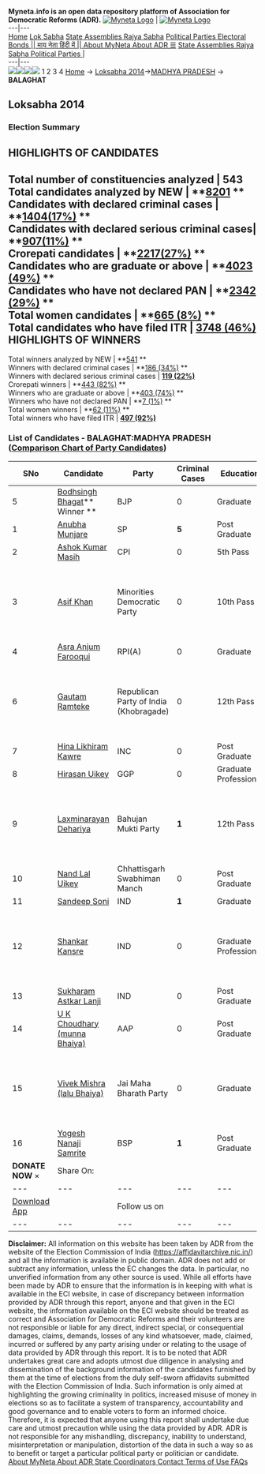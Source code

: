 **Myneta.info is an open data repository platform of Association for Democratic Reforms (ADR).**
[![Myneta Logo](https://www.myneta.info/lib/img/myneta-logo.png)](https://www.myneta.info/) | [![Myneta Logo](https://www.myneta.info/lib/img/adr-logo.png)](https://adrindia.org)  
---|---  
[Home](https://www.myneta.info/) [Lok Sabha](https://www.myneta.info/#ls "Lok Sabha") [ State Assemblies ](https://www.myneta.info/#sa "State Assemblies") [Rajya Sabha](https://www.myneta.info/#rs "Rajya Sabha") [Political Parties ](https://www.myneta.info/party "Political Parties") [ Electoral Bonds ](https://www.myneta.info/electoral_bonds "Electoral Bonds") [ || माय नेता हिंदी में || ](https://translate.google.co.in/translate?prev=hp&hl=en&js=y&u=www.myneta.info&sl=en&tl=hi&history_state0=) [ About MyNeta ](https://adrindia.org/content/about-myneta) [ About ADR ](https://adrindia.org/about-adr/who-we-are) [☰](javascript:void\(0\))
[ State Assemblies ](https://www.myneta.info/#sa "State Assemblies") [ Rajya Sabha ](https://www.myneta.info/#rs "Rajya Sabha") [ Political Parties ](https://www.myneta.info/party "Political Parties")
|   
---|---  
![](https://www.myneta.info/lib/img/banner/banner-1.png)![](https://www.myneta.info/lib/img/banner/banner-2.png)![](https://www.myneta.info/lib/img/banner/banner-3.png)![](https://www.myneta.info/lib/img/banner/banner-4.png)
1  2  3  4 
[Home](https://www.myneta.info/) → [Loksabha 2014](https://www.myneta.info/ls2014/)→[MADHYA PRADESH](https://www.myneta.info/ls2014/index.php?action=show_constituencies&state_id=12) → **BALAGHAT**
### 
## Loksabha 2014
###  Election Summary 
HIGHLIGHTS OF CANDIDATES  
---  
Total number of constituencies analyzed |  543   
Total candidates analyzed by NEW | **[8201](https://www.myneta.info/ls2014/index.php?action=summary&subAction=candidates_analyzed&sort=candidate#summary) **  
Candidates with declared criminal cases | **[1404(17%)](https://www.myneta.info/ls2014/index.php?action=summary&subAction=crime&sort=candidate#summary) **  
Candidates with declared serious criminal cases| **[907(11%)](https://www.myneta.info/ls2014/index.php?action=summary&subAction=serious_crime&sort=candidate#summary) **  
Crorepati candidates | **[2217(27%)](https://www.myneta.info/ls2014/index.php?action=summary&subAction=crorepati&sort=candidate#summary) **  
Candidates who are graduate or above | **[4023 (49%)](https://www.myneta.info/ls2014/index.php?action=summary&subAction=education&sort=candidate#summary) **  
Candidates who have not declared PAN | **[2342 (29%)](https://www.myneta.info/ls2014/index.php?action=summary&subAction=without_pan&sort=candidate#summary) **  
Total women candidates | **[665 (8%)](https://www.myneta.info/ls2014/index.php?action=summary&subAction=women_candidate&sort=candidate#summary) **  
Total candidates who have filed ITR | [**3748 (46%)**](https://www.myneta.info/ls2014/index.php?action=summary&subAction=filed_itr&sort=candidate#summary)  
HIGHLIGHTS OF WINNERS  
---  
Total winners analyzed by NEW | **[541](https://www.myneta.info/ls2014/index.php?action=summary&subAction=winner_analyzed&sort=candidate#summary) **  
Winners with declared criminal cases | **[186 (34%)](https://www.myneta.info/ls2014/index.php?action=summary&subAction=winner_crime&sort=candidate#summary) **  
Winners with declared serious criminal cases | **[119 (22%)](https://www.myneta.info/ls2014/index.php?action=summary&subAction=winner_serious_crime&sort=candidate#summary)**  
Crorepati winners | **[443 (82%)](https://www.myneta.info/ls2014/index.php?action=summary&subAction=winner_crorepati&sort=candidate#summary) **  
Winners who are graduate or above | **[403 (74%)](https://www.myneta.info/ls2014/index.php?action=summary&subAction=winner_education&sort=candidate#summary) **  
Winners who have not declared PAN | **[7 (1%)](https://www.myneta.info/ls2014/index.php?action=summary&subAction=winner_without_pan&sort=candidate#summary) **  
Total women winners | **[62 (11%)](https://www.myneta.info/ls2014/index.php?action=summary&subAction=winner_women&sort=candidate#summary) **  
Total winners who have filed ITR | [**497 (92%)**](https://www.myneta.info/ls2014/index.php?action=summary&subAction=winner_filed_itr&sort=candidate#summary)  
### List of Candidates - BALAGHAT:MADHYA PRADESH ([Comparison Chart of Party Candidates](https://www.myneta.info/ls2014/comparisonchart.php?constituency_id=196))
SNo | Candidate| Party| Criminal Cases| Education| Age| Total Assets| Liabilities  
---|---|---|---|---|---|---|---  
5  | [Bodhsingh Bhagat](https://www.myneta.info/ls2014/candidate.php?candidate_id=761)** Winner ** | BJP | 0 | Graduate| 57 | Rs 2,49,59,436 ~ 2 Crore+ | Rs 13,93,732 ~ 13 Lacs+  
1  | [Anubha Munjare](https://www.myneta.info/ls2014/candidate.php?candidate_id=764) | SP | **5** | Post Graduate| 47 | Rs 3,61,08,915 ~ 3 Crore+ | Rs 21,67,687 ~ 21 Lacs+  
2  | [Ashok Kumar Masih](https://www.myneta.info/ls2014/candidate.php?candidate_id=131) | CPI | 0 | 5th Pass| 58 | Rs 1,84,000 ~ 1 Lacs+ | Rs 0 ~   
3  | [Asif Khan](https://www.myneta.info/ls2014/candidate.php?candidate_id=1579) | Minorities Democratic Party | 0 | 10th Pass| 32 | ![](https://myneta.info/image_v2.php?myneta_folder=ls2014&candidate_id=1579&col=ta) | ![](https://myneta.info/image_v2.php?myneta_folder=ls2014&candidate_id=1579&col=lia)  
4  | [Asra Anjum Farooqui](https://www.myneta.info/ls2014/candidate.php?candidate_id=1578) | RPI(A) | 0 | Graduate| 30 | Rs 4,50,000 ~ 4 Lacs+ | Rs 0 ~   
6  | [Gautam Ramteke](https://www.myneta.info/ls2014/candidate.php?candidate_id=1581) | Republican Party of India (Khobragade) | 0 | 12th Pass| 32 | ![](https://myneta.info/image_v2.php?myneta_folder=ls2014&candidate_id=1581&col=ta) | ![](https://myneta.info/image_v2.php?myneta_folder=ls2014&candidate_id=1581&col=lia)  
7  | [Hina Likhiram Kawre](https://www.myneta.info/ls2014/candidate.php?candidate_id=132) | INC | 0 | Post Graduate| 29 | Rs 48,04,487 ~ 48 Lacs+ | Rs 0 ~   
8  | [Hirasan Uikey](https://www.myneta.info/ls2014/candidate.php?candidate_id=763) | GGP | 0 | Graduate Professional| 54 | Rs 37,65,446 ~ 37 Lacs+ | Rs 2,00,000 ~ 2 Lacs+  
9  | [Laxminarayan Dehariya](https://www.myneta.info/ls2014/candidate.php?candidate_id=1583) | Bahujan Mukti Party | **1** | 12th Pass| 28 | ![](https://myneta.info/image_v2.php?myneta_folder=ls2014&candidate_id=1583&col=ta) | ![](https://myneta.info/image_v2.php?myneta_folder=ls2014&candidate_id=1583&col=lia)  
10  | [Nand Lal Uikey](https://www.myneta.info/ls2014/candidate.php?candidate_id=1582) | Chhattisgarh Swabhiman Manch | 0 | Post Graduate| 45 | Rs 8,000 ~ 8 Thou+ | Rs 0 ~   
11  | [Sandeep Soni](https://www.myneta.info/ls2014/candidate.php?candidate_id=1589) | IND | **1** | Graduate| 36 | Rs 31,006 ~ 31 Thou+ | Rs 0 ~   
12  | [Shankar Kansre](https://www.myneta.info/ls2014/candidate.php?candidate_id=1587) | IND | 0 | Graduate Professional| 48 | ![](https://myneta.info/image_v2.php?myneta_folder=ls2014&candidate_id=1587&col=ta) | ![](https://myneta.info/image_v2.php?myneta_folder=ls2014&candidate_id=1587&col=lia)  
13  | [Sukharam Astkar Lanji](https://www.myneta.info/ls2014/candidate.php?candidate_id=1588) | IND | 0 | Post Graduate| 54 | Rs 21,02,000 ~ 21 Lacs+ | Rs 0 ~   
14  | [U K Choudhary (munna Bhaiya)](https://www.myneta.info/ls2014/candidate.php?candidate_id=760) | AAP | 0 | Post Graduate| 60 | Rs 5,47,42,608 ~ 5 Crore+ | Rs 10,00,000 ~ 10 Lacs+  
15  | [Vivek Mishra (lalu Bhaiya)](https://www.myneta.info/ls2014/candidate.php?candidate_id=1584) | Jai Maha Bharath Party | 0 | Graduate| 33 | ![](https://myneta.info/image_v2.php?myneta_folder=ls2014&candidate_id=1584&col=ta) | ![](https://myneta.info/image_v2.php?myneta_folder=ls2014&candidate_id=1584&col=lia)  
16  | [Yogesh Nanaji Samrite](https://www.myneta.info/ls2014/candidate.php?candidate_id=762) | BSP | **1** | Post Graduate| 42 | Rs 52,50,000 ~ 52 Lacs+ | Rs 0 ~   
|  **DONATE NOW** × |  Share On:  | [](https://api.whatsapp.com/send?text=https%3A%2F%2Fmyneta.info%2Fpunjab2022%2Findex.php%3Faction%3Dshow_constituencies%26state_id%3D19) | [](https://www.facebook.com/sharer/sharer.php?u=https%3A%2F%2Fmyneta.info%2Fpunjab2022%2Findex.php%3Faction%3Dshow_constituencies%26state_id%3D19) | [](https://twitter.com/share?url=https%3A%2F%2Fmyneta.info%2Fpunjab2022%2Findex.php%3Faction%3Dshow_constituencies%26state_id%3D19)  
---|---|---|---|---  
| [ Download App ](https://play.google.com/store/apps/details?id=com.webrosoft.myneta1&pcampaignid=pcampaignidMKT-Other-global-all-co-prtnr-py-PartBadge-Mar2515-1) | [](https://play.google.com/store/apps/details?id=com.webrosoft.myneta1&pcampaignid=pcampaignidMKT-Other-global-all-co-prtnr-py-PartBadge-Mar2515-1) |  Follow us on  | [](https://www.facebook.com/adrindia.org/) | [](https://twitter.com/adrspeaks) | [](https://groups.google.com/g/national-election-watch?hl=en&pli=1) | [](https://www.instagram.com/adrspeaks/) | [](https://www.youtube.com/user/adrspeaks) | [](https://sharechat.com/profile/adrspeaks)  
---|---|---|---|---|---|---|---|---  
**Disclaimer:** All information on this website has been taken by ADR from the website of the Election Commission of India (https://affidavitarchive.nic.in/) and all the information is available in public domain. ADR does not add or subtract any information, unless the EC changes the data. In particular, no unverified information from any other source is used. While all efforts have been made by ADR to ensure that the information is in keeping with what is available in the ECI website, in case of discrepancy between information provided by ADR through this report, anyone and that given in the ECI website, the information available on the ECI website should be treated as correct and Association for Democratic Reforms and their volunteers are not responsible or liable for any direct, indirect special, or consequential damages, claims, demands, losses of any kind whatsoever, made, claimed, incurred or suffered by any party arising under or relating to the usage of data provided by ADR through this report. It is to be noted that ADR undertakes great care and adopts utmost due diligence in analysing and dissemination of the background information of the candidates furnished by them at the time of elections from the duly self-sworn affidavits submitted with the Election Commission of India. Such information is only aimed at highlighting the growing criminality in politics, increased misuse of money in elections so as to facilitate a system of transparency, accountability and good governance and to enable voters to form an informed choice. Therefore, it is expected that anyone using this report shall undertake due care and utmost precaution while using the data provided by ADR. ADR is not responsible for any mishandling, discrepancy, inability to understand, misinterpretation or manipulation, distortion of the data in such a way so as to benefit or target a particular political party or politician or candidate. 
[ About MyNeta ](https://adrindia.org/content/about-myneta) [ About ADR ](https://adrindia.org/about-adr/who-we-are) [ State Coordinators ](https://adrindia.org/about-adr/state-coordinators) [ Contact ](https://adrindia.org/contact-us) [ Terms of Use ](https://adrindia.org/content/adr-terms-use) [ FAQs ](https://adrindia.org/content/faqs)
